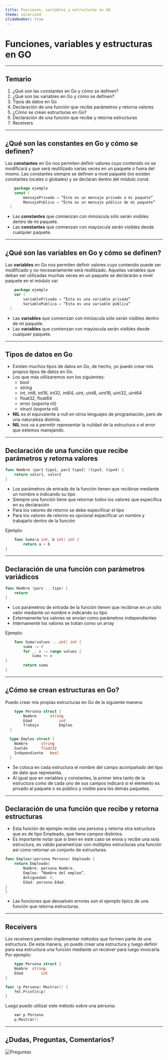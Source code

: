 ```yaml
---
title: Funciones, variables y estructuras en GO
theme: solarized
slideNumber: true
---
```


# Funciones, variables y estructuras en GO

---

## Temario

1. ¿Qué son las constantes en Go y cómo se definen?
2. ¿Qué son las variables en Go y cómo se definen?
3. Tipos de datos en Go
4. Declaración de una función que recibe parámetros y retorna valores
5. ¿Cómo se crean estructuras en Go?
6. Declaración de una función que recibe y retorna estructuras
7. Receivers

---

## ¿Qué son las constantes en Go y cómo se definen?

<!-- .slide: style="font-size: 0.75em" -->

Las **constantes** en Go nos permiten definir valores cuyo contenido no se modificará y que será reutilizado varias veces en un paquete o fuera del mismo. Las constantes siempre se definen a nivel paquete (no existen constantes locales o globales) y se declaran dentro del módulo const.

```go
	package ejemplo
	const (
		mensajePrivado = “Éste es un mensaje privado a mi paquete”
		MensajePublico = “Éste es un mensaje público de mi paquete”
  )
```

- Las **constantes** que comienzan con minúscula sólo serán visibles dentro de mi paquete.
- Las **constantes** que comienzan con mayúscula serán visibles desde cualquier paquete.

---

## ¿Qué son las variables en Go y cómo se definen?

<!-- .slide: style="font-size: 0.80em" -->

Las **variables** en Go nos permiten definir valores cuyo contenido puede ser modificado y no necesariamente será reutilizado. Aquellas variables que deban ser utilizadas muchas veces en un paquete se declararán a nivel paquete en el módulo var.

```go
	package ejemplo
	var (
		variablePrivada = “Ésta es una variable privada”
		VariablePublica = “Ésta es una variable pública”
  )
```

- Las **variables** que comienzan con minúscula sólo serán visibles dentro de mi paquete.
- Las **variables** que comienzan con mayúscula serán visibles desde cualquier paquete.

---

## Tipos de datos en Go

<!-- .slide: style="font-size: 0.80em" -->

- Existen muchos tipos de datos en Go, de hecho, yo puedo crear mis propios tipos de datos en Go.
- Los que más utilizaremos son los siguientes:
  - bool
  - string
  - int, int8, int16, int32, int64, uint, uint8, uint16, uint32, uint64
  - float32, float64
  - error (soporta nil)
  - struct (soporta nil)
- **NIL** es el equivalente a null en otros lenguajes de programación, pero de una naturaleza distinta.
- **NIL** nos va a permitir representar la nulidad de la estructura o el error que estemos manejando.

---

## Declaración de una función que recibe parámetros y retorna valores

<!-- .slide: style="font-size: 0.70em" -->

```go
func Nombre (par1 tipo1, par2 tipo2) (tipo3, tipo4) {
	return valor1, valor2
}
```

- Los parámetros de entrada de la función tienen que recibirse mediante un nombre e indicando su tipo
- Siempre una función tiene que retornar todos los valores que especifica en su declaración
- Para los valores de retorno se debe especificar el tipo
- Para los valores de retorno es opcional especificar un nombre y trabajarlo dentro de la función

Ejemplo:

```go
	func Suma(a int, b int) int {
		return a + b
}
```

---

## Declaración de una función con parámetros variádicos

<!-- .slide: style="font-size: 0.70em" -->

```go
func Nombre (pars ...tipo) {
	return
}
```

- Los parámetros de entrada de la función tienen que recibirse en un sólo valor mediante un nombre e indicando su tipo
- Externamente los valores se envían como parámetros independientes
- Internamente los valores se tratan como un array

Ejemplo:

```go
	func Suma(values ...int) int {
		suma := 0
		for _, v := range values {
			suma += v
}
		return suma
}
```

---

## ¿Cómo se crean estructuras en Go?

<!-- .slide: style="font-size: 0.70em" -->

Puedo crear mis propias estructuras en Go de la siguiente manera:

```go
	type Persona struct {
		Nombre 		string
		Edad			int
		Trabajo  		Empleo
  }

  type Empleo struct {
    Nombre 		string
    Sueldo		float32
    Independiente 	bool
  }

```

- Se coloca en cada estructura el nombre del campo acompañado del tipo de dato que representa.
- Al igual que en variables y constantes, la primer letra tanto de la estructura como de cada uno de sus campos indicará si el elemento es privado al paquete o es público y visible para los demás paquetes.

---

## Declaración de una función que recibe y retorna estructuras

<!-- .slide: style="font-size: 0.75em" -->

- Esta función de ejemplo recibe una persona y retorna otra estructura que es de tipo Empleado, que tiene campos distintos.
- Es importante notar que si bien en este caso se envía y recibe una sola estructura, es válido parametrizar con múltiples estructuras una función así como retornar un conjunto de estructuras.

```go
func Emplear(persona Persona) Empleado {
	return Empleado{
		Nombre: persona.Nombre,
		Empleo: “Nombre del empleo”,
		Antiguedad: 0,
		Edad: persona.Edad,
}
}
```

- Las funciones que devuelven errores son el ejemplo típico de una función que retorna estructuras.

---

## Receivers

<!-- .slide: style="font-size: 0.75em" -->

Los receivers permiten implementar métodos que formen parte de una estructura. De esta manera, yo puedo crear una estructura y luego definir para esa estructura una función mediante un receiver para luego invocarla.
Por ejemplo:

```go
	type Persona struct {
	Nombre 	string
	Edad		int
}

func (p Persona) Mostrar() {
	fmt.Println(p)
}
```

Luego puedo utilizar este método sobre una persona:

```go
	var p Persona
	p.Mostrar()
```

---

## ¿Dudas, Preguntas, Comentarios?

![Preguntas](images/pregunta.gif)
